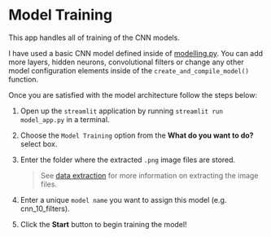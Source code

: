 # Model Training

This app handles all of training of the CNN models.

I have used a basic CNN model defined inside of [modelling.py](../modelling.py). You can add more layers, hidden neurons, convolutional filters or change any other model configuration elements inside of the `create_and_compile_model()` function.

Once you are satisfied with the model architecture follow the steps below:

1. Open up the `streamlit` application by running `streamlit run model_app.py` in a terminal.

2. Choose the `Model Training` option from the **What do you want to do?** select box.

3. Enter the folder where the extracted `.png` image files are stored.

   > See [data extraction](DATA.md) for more information on extracting the image files.

4. Enter a unique `model name` you want to assign this model (e.g. cnn_10_filters).

5. Click the **Start** button to begin training the model!
